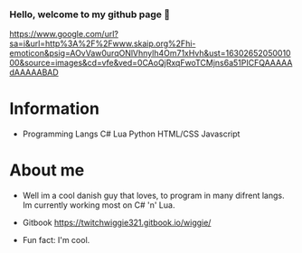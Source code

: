 ### Hello, welcome to my github page 👋
https://www.google.com/url?sa=i&url=http%3A%2F%2Fwww.skaip.org%2Fhi-emoticon&psig=AOvVaw0urqONlVhnylh4Om71xHvh&ust=1630265205001000&source=images&cd=vfe&ved=0CAoQjRxqFwoTCMjns6a51PICFQAAAAAdAAAAABAD


# Information

- Programming Langs 
  C#
  Lua
  Python 
  HTML/CSS 
  Javascript

# About me 
- Well im a cool danish guy that loves, to program in many difrent langs. Im currently working most on C# 'n' Lua.
 
- Gitbook https://twitchwiggie321.gitbook.io/wiggie/
- Fun fact: I'm cool.















